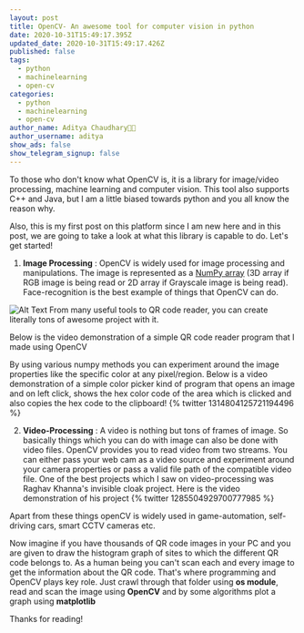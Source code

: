 ```yaml
---
layout: post
title: OpenCV- An awesome tool for computer vision in python
date: 2020-10-31T15:49:17.395Z
updated_date: 2020-10-31T15:49:17.426Z
published: false
tags:
  - python
  - machinelearning
  - open-cv
categories:
  - python
  - machinelearning
  - open-cv
author_name: Aditya Chaudhary👨‍💻
author_username: aditya
show_ads: false
show_telegram_signup: false
---
```

To those who don't know what OpenCV is, it is a library for image/video processing, machine learning and computer vision. This tool also supports C++ and Java, but I am a little biased towards python and you all know the reason why.

Also, this is my first post on this platform since I am new here and in this post, we are going to take a look at what this library is capable to do. Let's get started!

1. **Image Processing** : OpenCV is widely used for image processing and manipulations. The image is represented as a [NumPy array](https://pythonprogramming.org/data-science-i-all-things-you-need-to-know-about-numpy/) (3D array if RGB image is being read or 2D array if Grayscale image is being read). Face-recognition is the best example of things that OpenCV can do.

![Alt Text](https://dev-to-uploads.s3.amazonaws.com/i/03pycgdxr5f71w5zf2f5.png)
From many useful tools to QR code reader, you can create literally tons of awesome project with it.

Below is the video demonstration of a simple QR code reader program that I made using  OpenCV



By using various numpy methods you can experiment around the image properties like the specific color at any pixel/region. Below is a video demonstration of a simple color picker kind of program that opens an image and on left click, shows the hex color code of the area which is clicked and also copies the hex code to the clipboard!
{% twitter 1314804125721194496 %}

2. **Video-Processing** : A video is nothing but tons of frames of image. So basically things which you can do with image can also be done with video files. OpenCV provides you to read video from two streams. You can either pass your web cam as a video source and experiment around your camera properties or pass a valid file path of the compatible video file. One of the best projects which I saw on video-processing was Raghav Khanna's invisible cloak project.
Here is the video demonstration of his project
{%  twitter 1285504929700777985 %}

Apart from these things openCV is widely used in game-automation, self-driving cars, smart CCTV cameras etc.

Now imagine if you have thousands of QR code images in your PC and you are given to draw the histogram graph of sites to which the different QR code belongs to. As a human being you can't scan each and every image to get the information about the QR code.
That's where programming and OpenCV plays key role.
Just crawl through that folder using **os module**, read and scan the image using **OpenCV** and by some algorithms plot a graph using **matplotlib**

Thanks for reading!
